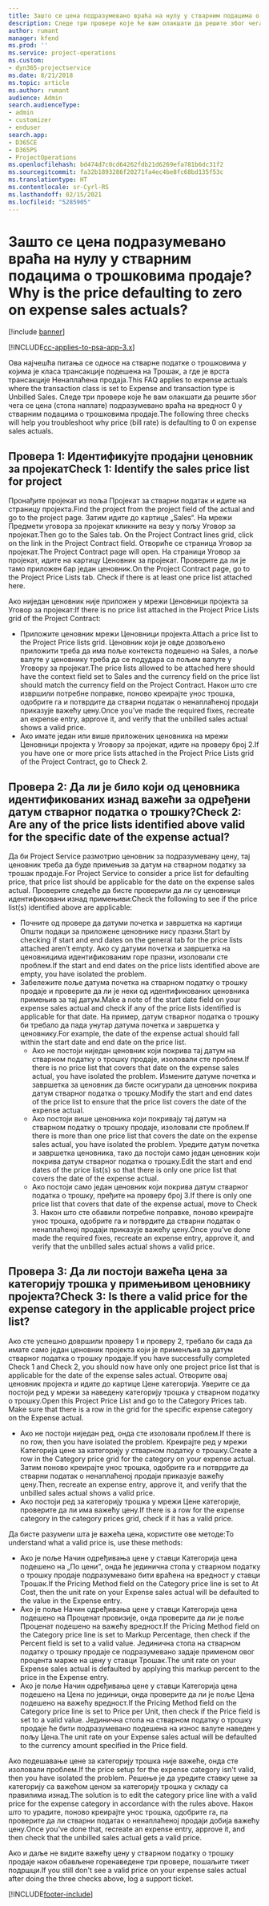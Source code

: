 ```yaml
---
title: Зашто се цена подразумевано враћа на нулу у стварним подацима о трошковима продаје?
description: Следе три провере које ће вам олакшати да решите због чега се цена подразумевано враћа на вредност 0 у стварним подацима о трошковима продаје.
author: rumant
manager: kfend
ms.prod: ''
ms.service: project-operations
ms.custom:
- dyn365-projectservice
ms.date: 8/21/2018
ms.topic: article
ms.author: rumant
audience: Admin
search.audienceType:
- admin
- customizer
- enduser
search.app:
- D365CE
- D365PS
- ProjectOperations
ms.openlocfilehash: bd474d7c0cd64262fdb21d6269efa781b6dc31f2
ms.sourcegitcommit: fa32b1893286f20271fa4ec4be8fc68bd135f53c
ms.translationtype: HT
ms.contentlocale: sr-Cyrl-RS
ms.lasthandoff: 02/15/2021
ms.locfileid: "5285905"
---
```

# <a name="why-is-the-price-defaulting-to-zero-on-expense-sales-actuals"></a><span data-ttu-id="644b7-103">Зашто се цена подразумевано враћа на нулу у стварним подацима о трошковима продаје?</span><span class="sxs-lookup"><span data-stu-id="644b7-103">Why is the price defaulting to zero on expense sales actuals?</span></span>

[!include [banner](../includes/psa-now-project-operations.md)]

[!INCLUDE[cc-applies-to-psa-app-3.x](../includes/cc-applies-to-psa-app-3x.md)]

<span data-ttu-id="644b7-104">Ова најчешћа питања се односе на стварне податке о трошковима у којима је класа трансакције подешена на Трошак, а где је врста трансакције Ненаплаћена продаја.</span><span class="sxs-lookup"><span data-stu-id="644b7-104">This FAQ applies to expense actuals where the transaction class is set to Expense and transaction type is Unbilled Sales.</span></span> <span data-ttu-id="644b7-105">Следе три провере које ће вам олакшати да решите због чега се цена (стопа наплате) подразумевано враћа на вредност 0 у стварним подацима о трошковима продаје.</span><span class="sxs-lookup"><span data-stu-id="644b7-105">The following three checks will help you troubleshoot why price (bill rate) is defaulting to 0 on expense sales actuals.</span></span>

## <a name="check-1-identify-the-sales-price-list-for-project"></a><span data-ttu-id="644b7-106">Провера 1: Идентификујте продајни ценовник за пројекат</span><span class="sxs-lookup"><span data-stu-id="644b7-106">Check 1: Identify the sales price list for project</span></span>

<span data-ttu-id="644b7-107">Пронађите пројекат из поља Пројекат за стварни податак и идите на страницу пројекта.</span><span class="sxs-lookup"><span data-stu-id="644b7-107">Find the project from the project field of the actual and go to the project page.</span></span> <span data-ttu-id="644b7-108">Затим идите до картице „Sales“. На мрежи Предмети уговора за пројекат кликните на везу у пољу Уговор за пројекат.</span><span class="sxs-lookup"><span data-stu-id="644b7-108">Then go to the Sales tab. On the Project Contract lines grid, click on the link in the Project Contract field.</span></span> <span data-ttu-id="644b7-109">Отвориће се страница Уговор за пројекат.</span><span class="sxs-lookup"><span data-stu-id="644b7-109">The Project Contract page will open.</span></span> <span data-ttu-id="644b7-110">На страници Уговор за пројекат, идите на картицу Ценовник за пројекат. Проверите да ли је тамо приложен бар један ценовник.</span><span class="sxs-lookup"><span data-stu-id="644b7-110">On the Project Contract page, go to the Project Price Lists tab. Check if there is at least one price list attached here.</span></span>

<span data-ttu-id="644b7-111">Ако ниједан ценовник није приложен у мрежи Ценовници пројекта за Уговор за пројекат:</span><span class="sxs-lookup"><span data-stu-id="644b7-111">If there is no price list attached in the Project Price Lists grid of the Project Contract:</span></span>

- <span data-ttu-id="644b7-112">Приложите ценовник мрежи Ценовници пројекта.</span><span class="sxs-lookup"><span data-stu-id="644b7-112">Attach a price list to the Project Price lists grid.</span></span> <span data-ttu-id="644b7-113">Ценовник који је овде дозвољено приложити треба да има поље контекста подешено на Sales, а поље валуте у ценовнику треба да се подудара са пољем валуте у Уговору за пројекат.</span><span class="sxs-lookup"><span data-stu-id="644b7-113">The price lists allowed to be attached here should have the context field set to Sales and the currency field on the price list should match the currency field on the Project Contract.</span></span> <span data-ttu-id="644b7-114">Након што сте извршили потребне поправке, поново креирајте унос трошка, одобрите га и потврдите да стварни податак о ненаплаћеној продаји приказује важећу цену.</span><span class="sxs-lookup"><span data-stu-id="644b7-114">Once you’ve made the required fixes, recreate an expense entry, approve it, and verify that the unbilled sales actual shows a valid price.</span></span>
- <span data-ttu-id="644b7-115">Ако имате један или више приложених ценовника на мрежи Ценовници пројекта у Уговору за пројекат, идите на проверу број 2.</span><span class="sxs-lookup"><span data-stu-id="644b7-115">If you have one or more price lists attached in the Project Price Lists grid of the Project Contract, go to Check 2.</span></span>

## <a name="check-2-are-any-of-the-price-lists-identified-above-valid-for-the-specific-date-of-the-expense-actual"></a><span data-ttu-id="644b7-116">Провера 2: Да ли је било који од ценовника идентификованих изнад важећи за одређени датум стварног податка о трошку?</span><span class="sxs-lookup"><span data-stu-id="644b7-116">Check 2: Are any of the price lists identified above valid for the specific date of the expense actual?</span></span>

<span data-ttu-id="644b7-117">Да би Project Service размотрио ценовник за подразумевану цену, тај ценовник треба да буде примењив за датум на стварном податку за трошак продаје.</span><span class="sxs-lookup"><span data-stu-id="644b7-117">For Project Service to consider a price list for defaulting price, that price list should be applicable for the date on the expense sales actual.</span></span> <span data-ttu-id="644b7-118">Проверите следеће да бисте проверили да ли су ценовници идентификовани изнад примењиви:</span><span class="sxs-lookup"><span data-stu-id="644b7-118">Check the following to see if the price list(s) identified above are applicable:</span></span>

- <span data-ttu-id="644b7-119">Почните од провере да датуми почетка и завршетка на картици Општи подаци за приложене ценовнике нису празни.</span><span class="sxs-lookup"><span data-stu-id="644b7-119">Start by checking if start and end dates on the general tab for the price lists attached aren’t empty.</span></span> <span data-ttu-id="644b7-120">Ако су датуми почетка и завршетка на ценовницима идентификованим горе празни, изоловали сте проблем.</span><span class="sxs-lookup"><span data-stu-id="644b7-120">If the start and end dates on the price lists identified above are empty, you have isolated the problem.</span></span> 
- <span data-ttu-id="644b7-121">Забележите поље датума почетка на стварном податку о трошку продаје и проверите да ли је неки од идентификованих ценовника примењив за тај датум.</span><span class="sxs-lookup"><span data-stu-id="644b7-121">Make a note of the start date field on your expense sales actual and check if any of the price lists identified is applicable for that date.</span></span> <span data-ttu-id="644b7-122">На пример, датум стварног податка о трошку би требало да пада унутар датума почетка и завршетка у ценовнику.</span><span class="sxs-lookup"><span data-stu-id="644b7-122">For example, the date of the expense actual should fall within the start date and end date on the price list.</span></span> 
    - <span data-ttu-id="644b7-123">Ако не постоји ниједан ценовник који покрива тај датум на стварном податку о трошку продаје, изоловали сте проблем.</span><span class="sxs-lookup"><span data-stu-id="644b7-123">If there is no price list that covers that date on the expense sales actual, you have isolated the problem.</span></span> <span data-ttu-id="644b7-124">Измените датуме почетка и завршетка за ценовник да бисте осигурали да ценовник покрива датум стварног податка о трошку.</span><span class="sxs-lookup"><span data-stu-id="644b7-124">Modify the start and end dates of the price list to ensure that the price list covers the date of the expense actual.</span></span> 
    - <span data-ttu-id="644b7-125">Ако постоји више ценовника који покривају тај датум на стварном податку о трошку продаје, изоловали сте проблем.</span><span class="sxs-lookup"><span data-stu-id="644b7-125">If there is more than one price list that covers the date on the expense sales actual, you have isolated the problem.</span></span> <span data-ttu-id="644b7-126">Уредите датум почетка и завршетка ценовника, тако да постоји само један ценовник који покрива датум стварног податка о трошку.</span><span class="sxs-lookup"><span data-stu-id="644b7-126">Edit the start and end dates of the price list(s) so that there is only one price list that covers the date of the expense actual.</span></span> 
    - <span data-ttu-id="644b7-127">Ако постоји само један ценовник који покрива датум стварног податка о трошку, пређите на проверу број 3.</span><span class="sxs-lookup"><span data-stu-id="644b7-127">If there is only one price list that covers that date of the expense actual, move to Check 3.</span></span>
<span data-ttu-id="644b7-128">Након што сте обавили потребне поправке, поново креирајте унос трошка, одобрите га и потврдите да стварни податак о ненаплаћеној продаји приказује важећу цену.</span><span class="sxs-lookup"><span data-stu-id="644b7-128">Once you’ve done made the required fixes, recreate an expense entry, approve it, and verify that the unbilled sales actual shows a valid price.</span></span>

## <a name="check-3-is-there-a-valid-price-for-the-expense-category-in-the-applicable-project-price-list"></a><span data-ttu-id="644b7-129">Провера 3: Да ли постоји важећа цена за категорију трошка у примењивом ценовнику пројекта?</span><span class="sxs-lookup"><span data-stu-id="644b7-129">Check 3: Is there a valid price for the expense category in the applicable project price list?</span></span> 

<span data-ttu-id="644b7-130">Ако сте успешно довршили проверу 1 и проверу 2, требало би сада да имате само један ценовник пројекта који је применљив за датум стварног податка о трошку продаје.</span><span class="sxs-lookup"><span data-stu-id="644b7-130">If you have successfully completed Check 1 and Check 2, you should now have only one project price list that is applicable for the date of the expense sales actual.</span></span> <span data-ttu-id="644b7-131">Отворите овај ценовник пројекта и идите до картице Цене категорија. Уверите се да постоји ред у мрежи за наведену категорију трошка у стварном податку о трошку.</span><span class="sxs-lookup"><span data-stu-id="644b7-131">Open this Project Price List and go to the Category Prices tab. Make sure that there is a row in the grid for the specific expense category on the Expense actual.</span></span>
 
- <span data-ttu-id="644b7-132">Ако не постоји ниједан ред, онда сте изоловали проблем.</span><span class="sxs-lookup"><span data-stu-id="644b7-132">If there is no row, then you have isolated the problem.</span></span> <span data-ttu-id="644b7-133">Креирајте ред у мрежи Категорија цене за категорију у стварном податку о трошку.</span><span class="sxs-lookup"><span data-stu-id="644b7-133">Create a row in the Category price grid for the category on your expense actual.</span></span> <span data-ttu-id="644b7-134">Затим поново креирајте унос трошка, одобрите га и потврдите да стварни податак о ненаплаћеној продаји приказује важећу цену.</span><span class="sxs-lookup"><span data-stu-id="644b7-134">Then, recreate an expense entry, approve it, and verify that the unbilled sales actual shows a valid price.</span></span> 
- <span data-ttu-id="644b7-135">Ако постоји ред за категорију трошка у мрежи Цене категорије, проверите да ли има важећу цену.</span><span class="sxs-lookup"><span data-stu-id="644b7-135">If there is a row for the expense category in the category prices grid, check if it has a valid price.</span></span>

<span data-ttu-id="644b7-136">Да бисте разумели шта је важећа цена, користите ове методе:</span><span class="sxs-lookup"><span data-stu-id="644b7-136">To understand what a valid price is, use these methods:</span></span>

- <span data-ttu-id="644b7-137">Ако је поље Начин одређивања цене у ставци Категорија цена подешено на „По цениׅ“, онда ће јединична стопа у стварном податку о трошку продаје подразумевано бити враћена на вредност у ставци Трошак.</span><span class="sxs-lookup"><span data-stu-id="644b7-137">If the Pricing Method field on the Category price line is set to At Cost, then the unit rate on your Expense sales actual will be defaulted to the value in the Expense entry.</span></span>
- <span data-ttu-id="644b7-138">Ако је поље Начин одређивања цене у ставци Категорија цена подешено на Проценат провизије, онда проверите да ли је поље Проценат подешено на важећу вредност.</span><span class="sxs-lookup"><span data-stu-id="644b7-138">If the Pricing Method field on the Category price line is set to Markup Percentage, then check if the Percent field is set to a valid value.</span></span> <span data-ttu-id="644b7-139">Јединична стопа на стварном податку о трошку продаје се подразумевано задаје применом овог процента марже на цену у ставци Трошак.</span><span class="sxs-lookup"><span data-stu-id="644b7-139">The unit rate on your Expense sales actual is defaulted by applying this markup percent to the price in the Expense entry.</span></span>
- <span data-ttu-id="644b7-140">Ако је поље Начин одређивања цене у ставци Категорија цена подешено на Цена по јединици, онда проверите да ли је поље Цена подешено на важећу вредност.</span><span class="sxs-lookup"><span data-stu-id="644b7-140">If the Pricing Method field on the Category price line is set to Price per Unit, then check if the Price field is set to a valid value.</span></span> <span data-ttu-id="644b7-141">Јединична стопа на стварном податку о трошку продаје ће бити подразумевано подешена на износ валуте наведен у пољу Цена.</span><span class="sxs-lookup"><span data-stu-id="644b7-141">The unit rate on your Expense sales actual will be defaulted to the currency amount specified in the Price field.</span></span>

<span data-ttu-id="644b7-142">Ако подешавање цене за категорију трошка није важеће, онда сте изоловали проблем.</span><span class="sxs-lookup"><span data-stu-id="644b7-142">If the price setup for the expense category isn't valid, then you have isolated the problem.</span></span> <span data-ttu-id="644b7-143">Решење је да уредите ставку цене за категорију са важећом ценом за категорију трошка у складу са правилима изнад.</span><span class="sxs-lookup"><span data-stu-id="644b7-143">The solution is to edit the category price line with a valid price for the expense category in accordance with the rules above.</span></span> <span data-ttu-id="644b7-144">Након што то урадите, поново креирајте унос трошка, одобрите га, па проверите да ли стварни податак о ненаплаћеној продаји добија важећу цену.</span><span class="sxs-lookup"><span data-stu-id="644b7-144">Once you’ve done that, recreate an expense entry, approve it, and then check that the unbilled sales actual gets a valid price.</span></span>

<span data-ttu-id="644b7-145">Ако и даље не видите важећу цену у стварном податку о трошку продаје након обављене горенаведене три провере, пошаљите тикет подршци.</span><span class="sxs-lookup"><span data-stu-id="644b7-145">If you still don't see a valid price on your expense sales actual after doing the three checks above, log a support ticket.</span></span>




[!INCLUDE[footer-include](../includes/footer-banner.md)]